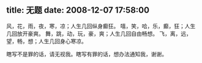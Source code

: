 title: 无题
date: 2008-12-07 17:58:00
---

风，花，雨，夜，寒，凉；人生几回纵身癫狂。
嘻，笑，哈，乐，癫，狂；人生几回放开豪爽。
舞，跳，动，玩，豪，爽；人生几回自由畅想。
飞，离，远，望，畅，想；人生几回身心寒凉。

瞎写不是罪的话，请无视我。瞎写有罪的话，想办法通知我，谢谢。